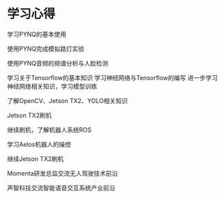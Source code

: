 # 学习心得

学习PYNQ的基本使用

使用PYNQ完成模拟路灯实验

使用PYNQ音频的频谱分析与人脸检测

学习关于Tensorflow的基本知识
学习神经网络与Tensorflow的编写
进一步学习神经网络相关知识，学习模型训练

了解OpenCV、Jetson TX2、YOLO相关知识

Jetson TX2刷机

继续刷机，了解机器人系统ROS

学习Aelos机器人的操控

继续Jetson TX2刷机

Momenta研发总监交流无人驾驶技术前沿

声智科技交流智能语音交互系统产业前沿
